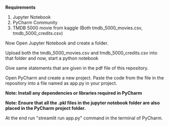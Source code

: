 **Requirements**
1. Jupyter Notebook
2. PyCharm Community
3. TMDB 5000 movie from kaggle (Both tmdb_5000_movies.csv, tmdb_5000_credits.csv)

Now Open Jupyter Notebook and create a folder.

Upload both the tmdb_5000_movies.csv and tmdb_5000_credits.csv into that folder and now, start a python notebook

Give same statements that are given in the pdf file of this repository.

Open PyCharm and create a new project. Paste the code from the file in the repository into a file named as app.py in your project.

**Note: Install any dependencies or libraries required in PyCharm**

**Note: Ensure that all the .pkl files in the jupyter notebook folder are also placed in the PyCharm project folder.**

At the end run "streamlit run app.py" command in the terminal of PyCharm.
